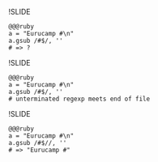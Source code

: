 !SLIDE

    @@@ruby
    a = "Eurucamp #\n"
    a.gsub /#$/, ''
    # => ?

!SLIDE

    @@@ruby
    a = "Eurucamp #\n"
    a.gsub /#$/, ''
    # unterminated regexp meets end of file

!SLIDE

    @@@ruby
    a = "Eurucamp #\n"
    a.gsub /#$//, ''
    # => "Eurucamp #"
